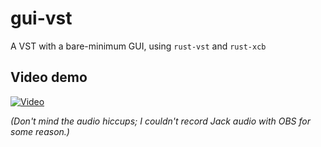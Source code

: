 # gui-vst

A VST with a bare-minimum GUI, using `rust-vst` and `rust-xcb`

## Video demo

[![Video](https://img.youtube.com/vi/qO6eqspFN9M/0.jpg)](https://www.youtube.com/watch?v=qO6eqspFN9M)

*(Don't mind the audio hiccups; I couldn't record Jack audio with OBS for some reason.)*